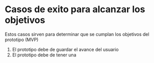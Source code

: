 # Casos de exito para alcanzar los objetivos

Estos casos sirven para determinar que se cumplan los objetivos del prototipo (MVP)

1. El prototipo debe de guardar el avance del usuario
2. El prototipo debe de tener una 
